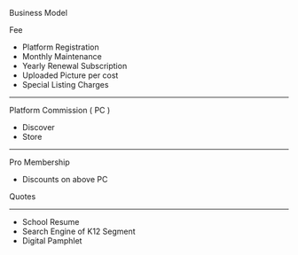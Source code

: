 Business Model

Fee

- Platform Registration
- Monthly Maintenance
- Yearly Renewal Subscription
- Uploaded Picture per cost
- Special Listing Charges

---

Platform Commission ( PC )

- Discover
- Store

---

Pro Membership

- Discounts on above PC

Quotes

---

- School Resume
- Search Engine of K12 Segment
- Digital Pamphlet
